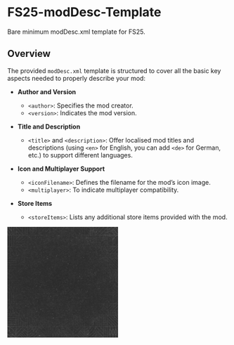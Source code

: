 # FS25-modDesc-Template

Bare minimum modDesc.xml template for FS25.


## Overview

The provided `modDesc.xml` template is structured to cover all the basic key aspects needed to properly describe your mod:

- **Author and Version**  
  - `<author>`: Specifies the mod creator.  
  - `<version>`: Indicates the mod version.

- **Title and Description**  
  - `<title>` and `<description>`: Offer localised mod titles and descriptions (using `<en>` for English, you can add `<de>` for German, etc.) to support different languages.

- **Icon and Multiplayer Support**  
  - `<iconFilename>`: Defines the filename for the mod’s icon image.  
  - `<multiplayer>`: To indicate multiplayer compatibility.

- **Store Items**  
  - `<storeItems>`: Lists any additional store items provided with the mod.  

<img src="https://raw.githubusercontent.com/bitfogav/image-repo/main/FS25_ModHub_BG512.png" style="width: 50%;">
